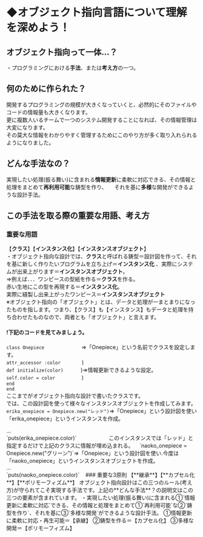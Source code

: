 # **◆オブジェクト指向言語**について理解を深めよう！
## オブジェクト指向って一体...？
・プログラミングにおける**手法**、または**考え方**の一つ。
## 何のために作られた？
開発するプログラミングの規模が大きくなっていくと、必然的にそのファイルやコードの情報量も大きくなります。    
更に複数人いるチームで一つのシステム開発することになれば、その情報管理は大変になります。   
その莫大な情報をわかりやすく管理するためにこのやり方が多く取り入れられるようになりました。
## どんな手法なの？
実現したい処理(振る舞い)に含まれる**情報更新**に柔軟に対応できる、その情報と処理をまとめて**再利用可能**な鋳型を作り、    
それを基に**多様**な開発ができるような設計手法。
## この手法を取る際の重要な用語、考え方
### 重要な用語
【**クラス**】【**インスタンス化**】【**インスタンスオブジェクト**】    
・オブジェクト指向な設計では、**クラス**と呼ばれる鋳型＝設計図を作って、それを基に新しく作りたいプログラムを立ち上げ＝**インスタンス化** 、実際にシステムが出来上がります＝**インスタンスオブジェクト**。    
⇒例えば．．．ワンピースの型紙を作る＝**クラス**を作る。    
赤い生地にこの型を再現する＝**インスタンス化**。    
実際に縫製し出来上がったワンピース＝**インスタンスオブジェクト**    
※オブジェクト指向の「オブジェクト」とは、データと処理が一まとまりになったものを指します。つまり、【クラス】も【インスタンス】もデータと処理を持ち合わせたものなので、両者とも「オブジェクト」と言えます。
#### !下記のコードを見てみましょう。    
`class Onepiece`　　　　　　　⇒「Onepiece」という名前でクラスを設定します。    
`attr_accessor :color`　　　　)    
`def initialize(color)`　  　　)⇒情報更新できるような設定。    
`self.color = color`　　　　　)    
`end`    
`end`    
ここまでがオブジェクト指向な設計で書いたクラスです。    
では、この設計図を使って様々なインスタンスオブジェクトを作成してみます。    
`erika_onepiece = Onepiece.new("レッド")`⇒「Onepiece」という設計図を使い「erika_onepiece」というインスタンスを作成。
<div> ... </div>`puts(erika_onepiece.color)`                  　このインスタンスでは「レッド」と指定するだけで上記のクラスに情報が埋め込まれる。    
`naoko_onepiece = Onepiece.new("グリーン")`⇒「Onepiece」という設計図を使い.今度は「naoko_onepiece」というインスタンスオブジェクトを作成。  
<div> ... </div>`puts(naoko_onepiece.color)`   
### 重要な3原則
【**継承**】【**カプセル化**】【**ポリモーフィズム**】    
オブジェクト指向設計はこの三つのルール(考え方)が守られてこそ実現する手法です。上記の**どんな手法**？の説明文はこの三つの要素が含まれています。    
・実現したい処理(振る舞い)に含まれる①`情報更新に柔軟に対応`できる、その情報と処理をまとめて①`再利用可能`な②`鋳型を作り`、それを基に③`多様な開発`ができるような設計手法。    
①情報更新に柔軟に対応・再生可能＝【承継】    
②鋳型を作る＝【カプセル化】    
③多様な開発＝【ポリモーフィズム】
